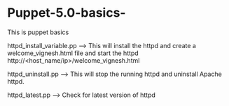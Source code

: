 # Puppet-5.0-basics-
This is puppet basics 


httpd_install_variable.pp --> This will install the httpd and create a welcome_vignesh.html file and start the httpd
http://<host_name/ip>/welcome_vignesh.html

httpd_uninstall.pp  --> This will stop the running httpd and uninstall Apache httpd.

httpd_latest.pp --> Check for latest version of httpd 
